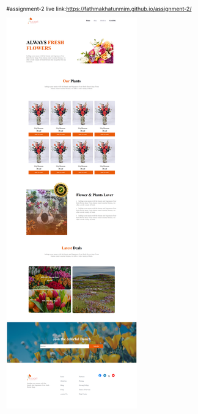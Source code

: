 #assignment-2
live link:https://fathmakhatunmim.github.io/assignment-2/


![image_Alt](assignment-2.png)
